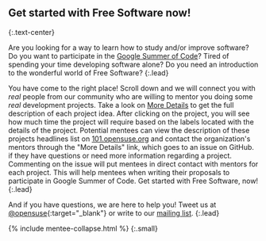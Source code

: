 ## Get started with Free Software now!
{:.text-center}

Are you looking for a way to learn how to study and/or improve
software? Do you want to participate in the [Google Summer of Code](https://summerofcode.withgoogle.com/)? Tired of spending your time developing software alone?
Do you need an introduction to the wonderful world of Free Software?
{:.lead}

You have come to the right place! Scroll down and we will connect
you with *real* people from our community who are willing
to mentor you doing some *real* development projects. Take a look on [More Details](https://101.opensuse.org/#projects) to get the full description of each project idea. After clicking on the project, you will see how much time the project will require based on the labels located with the details of the project. Potential mentees can view the description of these projects headlines list on [101.opensuse.org](https://101.opensuse.org/) and contact the organization's mentors through the "More Details" link, which goes to an issue on GitHub. if they have questions or need more information regarding a project. Commenting on the issue will put mentees in direct contact with mentors for each project. This will help mentees when writing their proposals to participate in Google Summer of Code.
Get started with Free Software, now!
{:.lead}

And if you have questions, we are here to help you! Tweet us at
[@opensuse](https://twitter.com/@opensuse){:target="_blank"}
or write to our [mailing list](mailto:opensuse-project@opensuse.org).
{:.lead}

{% include mentee-collapse.html %}
{:.small}
